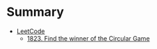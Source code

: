 # Summary

- [LeetCode](./leetcode/leetcode.md)
    - [1823. Find the winner of the Circular Game](./leetcode/1823-find_the_winner_of_the_circular_game.md)
